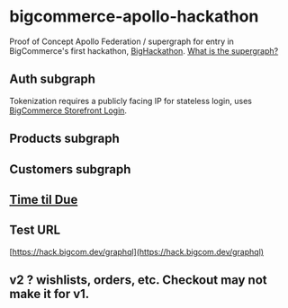 # bigcommerce-apollo-hackathon

Proof of Concept Apollo Federation / supergraph for entry in BigCommerce's first hackathon, [BigHackathon](https://twitter.com/hashtag/bighackathon). [What is the supergraph?](https://www.apollographql.com/blog/announcement/backend/the-supergraph-a-new-way-to-think-about-graphql/)

## Auth subgraph

Tokenization requires a publicly facing IP for stateless login, uses [BigCommerce Storefront Login](https://developer.bigcommerce.com/graphql-playground). 

## Products subgraph

## Customers subgraph


## [Time til Due](https://free.timeanddate.com/countdown/i8h158tn/n24/cf100/cm0/cu4/ct0/cs0/ca0/cr0/ss0/cac000/cpc000/pcfff/tc66c/fs100/szw320/szh135/tatTime%20left%20to%20Event%20in/tac000/tptTime%20since%20Event%20started%20in/tpc000/mac000/mpc000/iso2022-08-26T11:50:00)

## Test URL
[https://hack.bigcom.dev/graphql](https://hack.bigcom.dev/graphql)


## v2 ? wishlists, orders, etc. Checkout may not make it for v1.
